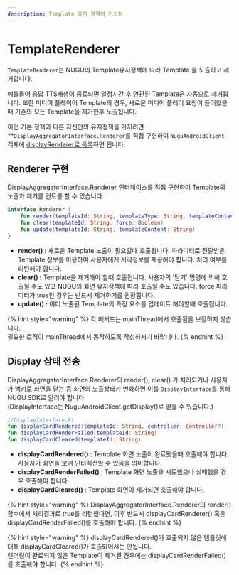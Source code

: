 ```yaml
---
description: Template 유지 정책의 커스텀
---
```


# TemplateRenderer

`TemplateRenderer`는 NUGU의 Template유지정책에 따라 Template 을 노출하고 제거합니다.

예를들어 응답 TTS재생이 종료되면 일정시간 후 연관된 Template은 자동으로 제거됩니다. 또한 미디어 플레이어 Template의 경우, 새로운 미디어 플레이 요청이 들어왔을때 기존의 모든 Template을 제거한후 노출됩니다.

이런 기본 정책과 다른 자신만의 유지정책을 가지려면 _\*\*_`DisplayAggregatorInterface.Renderer`를 직접 구현하여 `NuguAndroidClient` 객체에 [displayRenderer로 등록](https://app.gitbook.com/@nugu-developers-docs/s/dev/nugu-sdk/platform/android/nugu-display#templaterenderer-1)하면 됩니다.

## Renderer 구현

DisplayAggregatorInterface.Renderer 인터페이스를 직접 구현하여 Template의 노출과 제거를 컨트롤 할 수 있습니다.

```kotlin
interface Renderer {
    fun render(templateId: String, templateType: String, templateContent: String, header: Header, displayType: Type): Boolean
    fun clear(templateId: String, force: Boolean)
    fun update(templateId: String, templateContent: String)
}
```

* **render\(\) :** 새로운 Template 노출이 필요할때 호출됩니다. 파라미터로 전달받은 Template 정보를 이용하여 사용자에게 시각정보를 제공해야 합니다. 처리 여부를 리턴해야 합니다.
* **clear\(\) :** Template을 제거해야 할때 호출됩니다. 사용자의 '닫기' 명령에 의해 호출될 수도 있고 NUGU의 화면 유지정책에 따라 호출될 수도 있습니다. force 파라미터가 true인 경우는 반드시 제거하기를 권장합니다.
* **update\(\) :** 이미 노출된 Template의 특정 요소를 업데이트 해야할때 호출됩니다.

{% hint style="warning" %}
각 메서드는 mainThread에서 호출됨을 보장하지 않습니다.  
필요한 로직이 mainThread에서 동작하도록 작성하시기 바랍니다.
{% endhint %}

## Display 상태 전송

DisplayAggregatorInterface.Renderer의 render\(\), clear\(\) 가 처리되거나 사용자가 백키로 화면을 닫는 등 화면의 노출상태가 변화하면 이를 `DisplayInterface`를 통해 NUGU SDK로 알려야 합니다.  
\(DisplayInterface는 NuguAndroidClient.getDisplay\(\)로 얻을 수 있습니다.\)

```kotlin
//DisplayInterface.kt
fun displayCardRendered(templateId: String, controller: Controller?)
fun displayCardRenderFailed(templateId: String)
fun displayCardCleared(templateId: String)
```

* **displayCardRendered\(\)** : Template 화면 노출이 완료됐을때 호출해야 합니다. 사용자가 화면을 보며 인터렉션할 수 있음을 의미합니다. 
* **displayCardRenderFailed\(\)** : Template 화면 노출을 시도했으나 실패했을 경우 호출해야 합니다.
* **displayCardCleared\(\)** : Template 화면이 제거되면 호출해야 합니다.

{% hint style="warning" %}
DisplayAggregatorInterface.Renderer의 render\(\)함수에서 처리결과로 true를 리턴했다면, 이후 반드시 displayCardRenderer\(\) 혹은 displayCardRenderFailed\(\)를 호출해야 합니다.
{% endhint %}

{% hint style="warning" %}
displayCardRendered\(\)가 호출되지 않은 템플릿에 대해 displayCardCleared\(\)가 호출되어서는 안됩니다.  
렌더링이 완료되지 않은 Template이 제거된 경우에는 displayCardRenderFailed\(\)를 호출해야 합니다.
{% endhint %}

